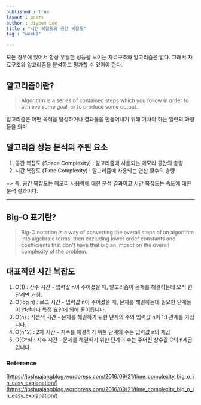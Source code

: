 ```yaml
---
published : true
layout : posts
author : Jiyeon Lee
title : "시간 복잡도와 공간 복잡도"
tag : "week1"

---
```


모든 경우에 있어서 항상 우월한 성능을 보이는 자료구조와 알고리즘은 없다. 그래서 자료구조와 알고리즘을 분석하고 평가할 수 있어야 한다.


## 알고리즘이란?

> Algorithm is a series of contained steps which you follow in order to achieve some goal, or to produce some output.

알고리즘은 어떤 목적을 달성하거나 결과물을 만들어내기 위해 거쳐야 하는 일련의 과정들을 의미



## 알고리즘 성능 분석의 주된 요소

1. 공간 복잡도 (Space Complexity) : 알고리즘에 사용되는 메모리 공간의 총량
2. 시간 복잡도 (Time Complexity) : 알고리즘에 사용되는 연산 횟수의 총량

=> 즉,  공간 복잡도는 메모리 사용량에 대한 분석 결과이고 시간 복잡도는 속도에 대한 분석 결과이다.

---

## Big-O 표기란?

> Big-O notation is a way of converting the overall steps of an algorithm into algebraic terms, then excluding lower order constants and coefficients that don't have that big an impact on the overall complexity of the problem.


## 대표적인 시간 복잡도

1. O(1) : 상수 시간 - 입력값 n이 주어졌을 때, 알고리즘이 문제를 해결하는데 오직 한 단계만 거침.
2. O(log n) : 로그 시간 - 입력값 n이 주어졌을 때, 문제를 해결하는데 필요한 단계들이 연산마다 특정 요인에 의해 줄어듭니다.
3. O(n) : 직선적 시간 - 문제를 해결하기 위한 단계의 수와 입력값 n이 1:1 관계를 가집니다.
4. O(n^2) : 2차 시간 - 지수를 해결하기 위한 단계의 수는 입력값 n의 제곱
5. O(C^n) : 지수 시간 - 문제를 해결하기 위한 단계의 수는 주어진 상수값 C의 n제곱 입니다.


### Reference

[https://joshuajangblog.wordpress.com/2016/09/21/time_complexity_big_o_in_easy_explanation/](https://joshuajangblog.wordpress.com/2016/09/21/time_complexity_big_o_in_easy_explanation/)